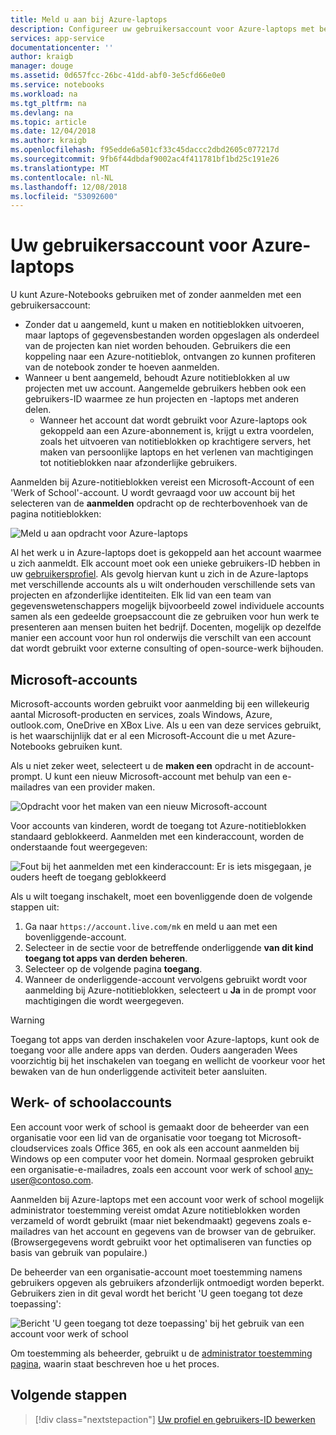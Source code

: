 ```yaml
---
title: Meld u aan bij Azure-laptops
description: Configureer uw gebruikersaccount voor Azure-laptops met behulp van een Microsoft-account of een werk/school-account.
services: app-service
documentationcenter: ''
author: kraigb
manager: douge
ms.assetid: 0d657fcc-26bc-41dd-abf0-3e5cfd66e0e0
ms.service: notebooks
ms.workload: na
ms.tgt_pltfrm: na
ms.devlang: na
ms.topic: article
ms.date: 12/04/2018
ms.author: kraigb
ms.openlocfilehash: f95edde6a501cf33c45daccc2dbd2605c077217d
ms.sourcegitcommit: 9fb6f44dbdaf9002ac4f411781bf1bd25c191e26
ms.translationtype: MT
ms.contentlocale: nl-NL
ms.lasthandoff: 12/08/2018
ms.locfileid: "53092600"
---
```

# <a name="your-user-account-for-azure-notebooks"></a>Uw gebruikersaccount voor Azure-laptops

U kunt Azure-Notebooks gebruiken met of zonder aanmelden met een gebruikersaccount:

- Zonder dat u aangemeld, kunt u maken en notitieblokken uitvoeren, maar laptops of gegevensbestanden worden opgeslagen als onderdeel van de projecten kan niet worden behouden. Gebruikers die een koppeling naar een Azure-notitieblok, ontvangen zo kunnen profiteren van de notebook zonder te hoeven aanmelden.
- Wanneer u bent aangemeld, behoudt Azure notitieblokken al uw projecten met uw account. Aangemelde gebruikers hebben ook een gebruikers-ID waarmee ze hun projecten en -laptops met anderen delen.
  - Wanneer het account dat wordt gebruikt voor Azure-laptops ook gekoppeld aan een Azure-abonnement is, krijgt u extra voordelen, zoals het uitvoeren van notitieblokken op krachtigere servers, het maken van persoonlijke laptops en het verlenen van machtigingen tot notitieblokken naar afzonderlijke gebruikers.

Aanmelden bij Azure-notitieblokken vereist een Microsoft-Account of een 'Werk of School'-account. U wordt gevraagd voor uw account bij het selecteren van de **aanmelden** opdracht op de rechterbovenhoek van de pagina notitieblokken:

![Meld u aan opdracht voor Azure-laptops](media/accounts/sign-in-command.png)

Al het werk u in Azure-laptops doet is gekoppeld aan het account waarmee u zich aanmeldt. Elk account moet ook een unieke gebruikers-ID hebben in uw [gebruikersprofiel](azure-notebooks-user-profile.md). Als gevolg hiervan kunt u zich in de Azure-laptops met verschillende accounts als u wilt onderhouden verschillende sets van projecten en afzonderlijke identiteiten. Elk lid van een team van gegevenswetenschappers mogelijk bijvoorbeeld zowel individuele accounts samen als een gedeelde groepsaccount die ze gebruiken voor hun werk te presenteren aan mensen buiten het bedrijf. Docenten, mogelijk op dezelfde manier een account voor hun rol onderwijs die verschilt van een account dat wordt gebruikt voor externe consulting of open-source-werk bijhouden.

## <a name="microsoft-accounts"></a>Microsoft-accounts

Microsoft-accounts worden gebruikt voor aanmelding bij een willekeurig aantal Microsoft-producten en services, zoals Windows, Azure, outlook.com, OneDrive en XBox Live. Als u een van deze services gebruikt, is het waarschijnlijk dat er al een Microsoft-Account die u met Azure-Notebooks gebruiken kunt.

Als u niet zeker weet, selecteert u de **maken een** opdracht in de account-prompt. U kunt een nieuw Microsoft-account met behulp van een e-mailadres van een provider maken.

![Opdracht voor het maken van een nieuw Microsoft-account](media/accounts/create-new-microsoft-account.png)

Voor accounts van kinderen, wordt de toegang tot Azure-notitieblokken standaard geblokkeerd. Aanmelden met een kinderaccount, worden de onderstaande fout weergegeven:

![Fout bij het aanmelden met een kinderaccount: Er is iets misgegaan, je ouders heeft de toegang geblokkeerd](media/accounts/child-account-error.png)

Als u wilt toegang inschakelt, moet een bovenliggende doen de volgende stappen uit:

1. Ga naar `https://account.live.com/mk` en meld u aan met een bovenliggende-account.
1. Selecteer in de sectie voor de betreffende onderliggende **van dit kind toegang tot apps van derden beheren**.
1. Selecteer op de volgende pagina **toegang**.
1. Wanneer de onderliggende-account vervolgens gebruikt wordt voor aanmelding bij Azure-notitieblokken, selecteert u **Ja** in de prompt voor machtigingen die wordt weergegeven.

> [!Warning]
> Toegang tot apps van derden inschakelen voor Azure-laptops, kunt ook de toegang voor alle andere apps van derden. Ouders aangeraden Wees voorzichtig bij het inschakelen van toegang en wellicht de voorkeur voor het bewaken van de hun onderliggende activiteit beter aansluiten.

## <a name="work-or-school-accounts"></a>Werk- of schoolaccounts

Een account voor werk of school is gemaakt door de beheerder van een organisatie voor een lid van de organisatie voor toegang tot Microsoft-cloudservices zoals Office 365, en ook als een account aanmelden bij Windows op een computer voor het domein. Normaal gesproken gebruikt een organisatie-e-mailadres, zoals een account voor werk of school any-user@contoso.com.

Aanmelden bij Azure-laptops met een account voor werk of school mogelijk administrator toestemming vereist omdat Azure notitieblokken worden verzameld of wordt gebruikt (maar niet bekendmaakt) gegevens zoals e-mailadres van het account en gegevens van de browser van de gebruiker. (Browsergegevens wordt gebruikt voor het optimaliseren van functies op basis van gebruik van populaire.)

De beheerder van een organisatie-account moet toestemming namens gebruikers opgeven als gebruikers afzonderlijk ontmoedigt worden beperkt. Gebruikers zien in dit geval wordt het bericht 'U geen toegang tot deze toepassing':

![Bericht 'U geen toegang tot deze toepassing' bij het gebruik van een account voor werk of school](media/accounts/consent-permissions-denied.png)

Om toestemming als beheerder, gebruikt u de [administrator toestemming pagina](https://notebooks.azure.com/account/adminConsent), waarin staat beschreven hoe u het proces.

## <a name="next-steps"></a>Volgende stappen  

> [!div class="nextstepaction"]
> [Uw profiel en gebruikers-ID bewerken](azure-notebooks-user-profile.md)
